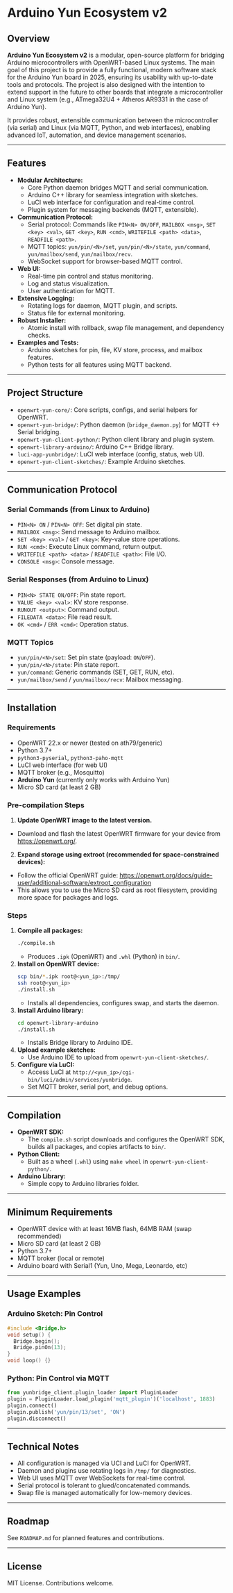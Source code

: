 # Arduino Yun Ecosystem v2


## Overview

**Arduino Yun Ecosystem v2** is a modular, open-source platform for bridging Arduino microcontrollers with OpenWRT-based Linux systems. The main goal of this project is to provide a fully functional, modern software stack for the Arduino Yun board in 2025, ensuring its usability with up-to-date tools and protocols. The project is also designed with the intention to extend support in the future to other boards that integrate a microcontroller and Linux system (e.g., ATmega32U4 + Atheros AR9331 in the case of Arduino Yun).

It provides robust, extensible communication between the microcontroller (via serial) and Linux (via MQTT, Python, and web interfaces), enabling advanced IoT, automation, and device management scenarios.

---

## Features

- **Modular Architecture:**
  - Core Python daemon bridges MQTT and serial communication.
  - Arduino C++ library for seamless integration with sketches.
  - LuCI web interface for configuration and real-time control.
  - Plugin system for messaging backends (MQTT, extensible).
- **Communication Protocol:**
  - Serial protocol: Commands like `PIN<N> ON/OFF`, `MAILBOX <msg>`, `SET <key> <val>`, `GET <key>`, `RUN <cmd>`, `WRITEFILE <path> <data>`, `READFILE <path>`.
  - MQTT topics: `yun/pin/<N>/set`, `yun/pin/<N>/state`, `yun/command`, `yun/mailbox/send`, `yun/mailbox/recv`.
  - WebSocket support for browser-based MQTT control.
- **Web UI:**
  - Real-time pin control and status monitoring.
  - Log and status visualization.
  - User authentication for MQTT.
- **Extensive Logging:**
  - Rotating logs for daemon, MQTT plugin, and scripts.
  - Status file for external monitoring.
- **Robust Installer:**
  - Atomic install with rollback, swap file management, and dependency checks.
- **Examples and Tests:**
  - Arduino sketches for pin, file, KV store, process, and mailbox features.
  - Python tests for all features using MQTT backend.

---

## Project Structure

- `openwrt-yun-core/`: Core scripts, configs, and serial helpers for OpenWRT.
- `openwrt-yun-bridge/`: Python daemon (`bridge_daemon.py`) for MQTT <-> Serial bridging.
- `openwrt-yun-client-python/`: Python client library and plugin system.
- `openwrt-library-arduino/`: Arduino C++ Bridge library.
- `luci-app-yunbridge/`: LuCI web interface (config, status, web UI).
- `openwrt-yun-client-sketches/`: Example Arduino sketches.

---

## Communication Protocol

### Serial Commands (from Linux to Arduino)
- `PIN<N> ON` / `PIN<N> OFF`: Set digital pin state.
- `MAILBOX <msg>`: Send message to Arduino mailbox.
- `SET <key> <val>` / `GET <key>`: Key-value store operations.
- `RUN <cmd>`: Execute Linux command, return output.
- `WRITEFILE <path> <data>` / `READFILE <path>`: File I/O.
- `CONSOLE <msg>`: Console message.

### Serial Responses (from Arduino to Linux)
- `PIN<N> STATE ON/OFF`: Pin state report.
- `VALUE <key> <val>`: KV store response.
- `RUNOUT <output>`: Command output.
- `FILEDATA <data>`: File read result.
- `OK <cmd>` / `ERR <cmd>`: Operation status.

### MQTT Topics
- `yun/pin/<N>/set`: Set pin state (payload: `ON`/`OFF`).
- `yun/pin/<N>/state`: Pin state report.
- `yun/command`: Generic commands (SET, GET, RUN, etc).
- `yun/mailbox/send` / `yun/mailbox/recv`: Mailbox messaging.

---

## Installation



### Requirements
- OpenWRT 22.x or newer (tested on ath79/generic)
- Python 3.7+
- `python3-pyserial`, `python3-paho-mqtt`
- LuCI web interface (for web UI)
- MQTT broker (e.g., Mosquitto)
- **Arduino Yun** (currently only works with Arduino Yun)
- Micro SD card (at least 2 GB)

### Pre-compilation Steps
1. **Update OpenWRT image to the latest version.**
  - Download and flash the latest OpenWRT firmware for your device from https://openwrt.org/.
2. **Expand storage using extroot (recommended for space-constrained devices):**
  - Follow the official OpenWRT guide: https://openwrt.org/docs/guide-user/additional-software/extroot_configuration
  - This allows you to use the Micro SD card as root filesystem, providing more space for packages and logs.

### Steps
1. **Compile all packages:**
   ```sh
   ./compile.sh
   ```
   - Produces `.ipk` (OpenWRT) and `.whl` (Python) in `bin/`.
2. **Install on OpenWRT device:**
   ```sh
   scp bin/*.ipk root@<yun_ip>:/tmp/
   ssh root@<yun_ip>
   ./install.sh
   ```
   - Installs all dependencies, configures swap, and starts the daemon.
3. **Install Arduino library:**
   ```sh
   cd openwrt-library-arduino
   ./install.sh
   ```
   - Installs Bridge library to Arduino IDE.
4. **Upload example sketches:**
   - Use Arduino IDE to upload from `openwrt-yun-client-sketches/`.
5. **Configure via LuCI:**
   - Access LuCI at `http://<yun_ip>/cgi-bin/luci/admin/services/yunbridge`.
   - Set MQTT broker, serial port, and debug options.

---

## Compilation

- **OpenWRT SDK:**
  - The `compile.sh` script downloads and configures the OpenWRT SDK, builds all packages, and copies artifacts to `bin/`.
- **Python Client:**
  - Built as a wheel (`.whl`) using `make wheel` in `openwrt-yun-client-python/`.
- **Arduino Library:**
  - Simple copy to Arduino libraries folder.

---


## Minimum Requirements

- OpenWRT device with at least 16MB flash, 64MB RAM (swap recommended)
- Micro SD card (at least 2 GB)
- Python 3.7+
- MQTT broker (local or remote)
- Arduino board with Serial1 (Yun, Uno, Mega, Leonardo, etc)

---

## Usage Examples

### Arduino Sketch: Pin Control
```cpp
#include <Bridge.h>
void setup() {
  Bridge.begin();
  Bridge.pinOn(13);
}
void loop() {}
```

### Python: Pin Control via MQTT
```python
from yunbridge_client.plugin_loader import PluginLoader
plugin = PluginLoader.load_plugin('mqtt_plugin')('localhost', 1883)
plugin.connect()
plugin.publish('yun/pin/13/set', 'ON')
plugin.disconnect()
```

---

## Technical Notes
- All configuration is managed via UCI and LuCI for OpenWRT.
- Daemon and plugins use rotating logs in `/tmp/` for diagnostics.
- Web UI uses MQTT over WebSockets for real-time control.
- Serial protocol is tolerant to glued/concatenated commands.
- Swap file is managed automatically for low-memory devices.

---

## Roadmap
See `ROADMAP.md` for planned features and contributions.

---

## License
MIT License. Contributions welcome.
